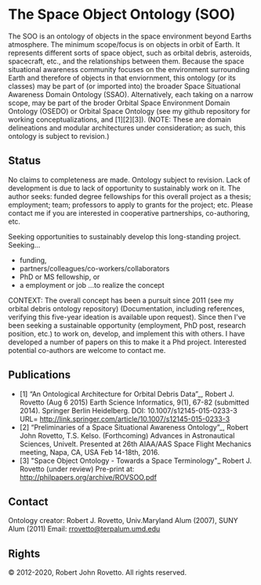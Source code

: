 # The Space Object Ontology (SOO)
The SOO is an ontology of objects in the space environment beyond Earths atmosphere. The minimum scope/focus is on objects in orbit of Earth. It represents different sorts of space object, such as orbital debris, asteroids, spacecraft, etc., and the relationships between them. Because the space situational awareness community focuses on the environment surrounding Earth and therefore of objects in that enviornment, this ontology (or its classes) may be part of (or imported into) the broader Space Situational Awareness Domain Ontology (SSAO). Alternatively, each taking on a narrow scope, may be part of the broder Orbital Space Environment Domain Ontology (OSEDO) or Orbital Space Ontology (see my github repository for working conceptualizations, and [1][2][3]). (NOTE: These are domain delineations and modular architectures under consideration; as such, this ontology is subject to revision.) 

## Status
No claims to completeness are made. Ontology subject to revision. Lack of development is due to lack of opportunity to sustainably work on it. The author seeks: funded degree fellowships for this overall project as a thesis; employment; team; professors to apply to grants for the project; etc. Please contact me if you are interested in cooperative partnerships, co-authoring, etc.

Seeking opportunities to sustainably develop this long-standing project. Seeking...
* funding, 
* partners/colleagues/co-workers/collaborators
* PhD or MS fellowship, or 
* a employment or job
...to realize the concept

CONTEXT: The overall concept has been a pursuit since 2011 (see my orbital debris ontology repository) (Documentation, including references, verifying this five-year ideation is available upon request). Since then I've been seeking a sustainable opportunity (employment, PhD post, research position, etc.) to work on, develop, and implement this with others. I have developed a number of papers on this to make it a Phd project. Interested potential co-authors are welcome to contact me.

## Publications
* [1] “An Ontological Architecture for Orbital Debris Data”_, Robert J. Rovetto (Aug 6 2015) Earth Science Informatics, 9(1), 67-82 (submitted 2014). Springer Berlin Heidelberg. DOI: 10.1007/s12145-015-0233-3 
URL= http://link.springer.com/article/10.1007/s12145-015-0233-3
* [2] “Preliminaries of a Space Situational Awareness Ontology”_, Robert John Rovetto, T.S. Kelso. (Forthcoming) Advances in Astronautical Sciences, Univelt. Presented at 26th AIAA/AAS Space Flight Mechanics meeting, Napa, CA, USA Feb 14-18th, 2016.
* [3] "Space Object Ontology - Towards a Space Terminology"_ Robert J. Rovetto (under review) 
    Pre-print at: http://philpapers.org/archive/ROVSOO.pdf

## Contact
Ontology creator: Robert J. Rovetto, Univ.Maryland Alum (2007), SUNY Alum (2011)
Email: rrovetto@terpalum.umd.edu

## Rights
© 2012-2020, Robert John Rovetto. All rights reserved.
